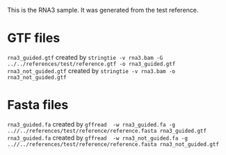 This is the RNA3 sample. It was generated from the test reference.

# GTF files
`rna3_guided.gtf` created by `stringtie -v rna3.bam -G ../../references/test/reference.gtf -o rna3_guided.gtf`
`rna3_not_guided.gtf` created by `stringtie -v rna3.bam -o rna3_not_guided.gtf`

# Fasta files
`rna3_guided.fa` created by 
`gffread  -w rna3_guided.fa -g ..//../references/test/reference/reference.fasta rna3_guided.gtf`
`rna3_guided.fa` created by
`gffread  -w rna3_not_guided.fa -g ..//../references/test/reference/reference.fasta rna3_not_guided.gtf`
